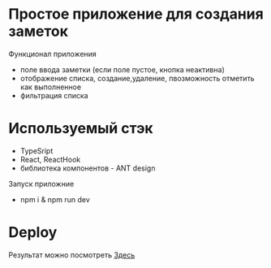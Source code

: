 # Простое приложение для создания заметок

Функционал приложения
 - поле ввода заметки (если поле пустое, кнопка неактивна)
 - отображение списка, создание,удаление, пвозможность отметить как выполненное
 - фильтрация списка

# Используемый стэк
 - TypeSript
 - React, ReactHook
 - библиотека компонентов - ANT design

Запуск приложние
- npm i & npm run dev

# Deploy
Результат можно посмотреть [Здесь](https://babeljs.io/) 





